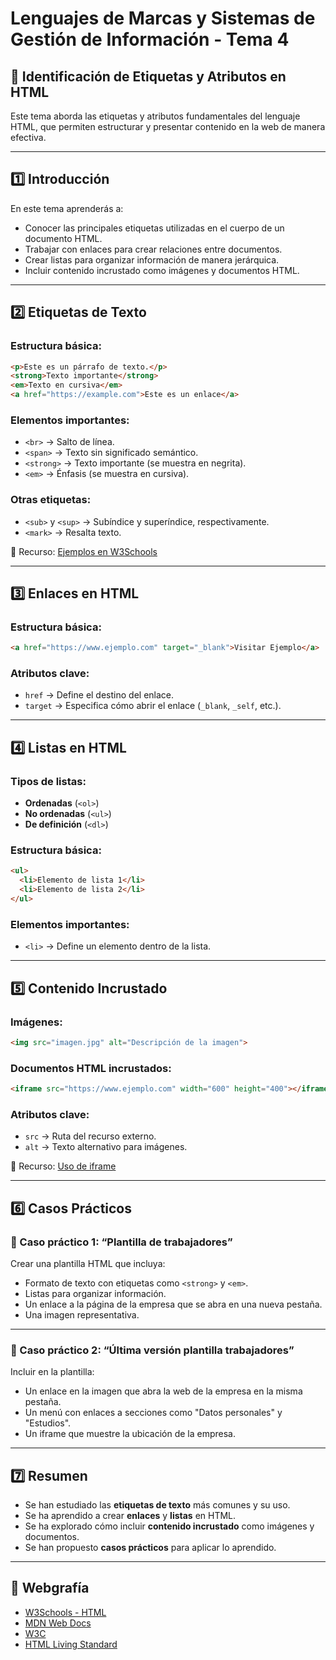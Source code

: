 # Lenguajes de Marcas y Sistemas de Gestión de Información - Tema 4

## 🧩 Identificación de Etiquetas y Atributos en HTML

Este tema aborda las etiquetas y atributos fundamentales del lenguaje HTML, que permiten estructurar y presentar contenido en la web de manera efectiva.

---

## 1️⃣ Introducción
En este tema aprenderás a:
- Conocer las principales etiquetas utilizadas en el cuerpo de un documento HTML.
- Trabajar con enlaces para crear relaciones entre documentos.
- Crear listas para organizar información de manera jerárquica.
- Incluir contenido incrustado como imágenes y documentos HTML.

---

## 2️⃣ Etiquetas de Texto

### Estructura básica:
```html
<p>Este es un párrafo de texto.</p>
<strong>Texto importante</strong>
<em>Texto en cursiva</em>
<a href="https://example.com">Este es un enlace</a>
```

### Elementos importantes:
- `<br>` → Salto de línea.
- `<span>` → Texto sin significado semántico.
- `<strong>` → Texto importante (se muestra en negrita).
- `<em>` → Énfasis (se muestra en cursiva).

### Otras etiquetas:
- `<sub>` y `<sup>` → Subíndice y superíndice, respectivamente.
- `<mark>` → Resalta texto.

📎 Recurso: [Ejemplos en W3Schools](https://www.w3schools.com/tags/default.asp)

---

## 3️⃣ Enlaces en HTML

### Estructura básica:
```html
<a href="https://www.ejemplo.com" target="_blank">Visitar Ejemplo</a>
```

### Atributos clave:
- `href` → Define el destino del enlace.
- `target` → Especifica cómo abrir el enlace (`_blank`, `_self`, etc.).

---

## 4️⃣ Listas en HTML

### Tipos de listas:
- **Ordenadas** (`<ol>`)
- **No ordenadas** (`<ul>`)
- **De definición** (`<dl>`)

### Estructura básica:
```html
<ul>
  <li>Elemento de lista 1</li>
  <li>Elemento de lista 2</li>
</ul>
```

### Elementos importantes:
- `<li>` → Define un elemento dentro de la lista.

---

## 5️⃣ Contenido Incrustado

### Imágenes:
```html
<img src="imagen.jpg" alt="Descripción de la imagen">
```

### Documentos HTML incrustados:
```html
<iframe src="https://www.ejemplo.com" width="600" height="400"></iframe>
```

### Atributos clave:
- `src` → Ruta del recurso externo.
- `alt` → Texto alternativo para imágenes.

📎 Recurso: [Uso de iframe](https://www.w3schools.com/html/html_iframe.asp)

---

## 6️⃣ Casos Prácticos

### 🧠 Caso práctico 1: “Plantilla de trabajadores”
Crear una plantilla HTML que incluya:
- Formato de texto con etiquetas como `<strong>` y `<em>`.
- Listas para organizar información.
- Un enlace a la página de la empresa que se abra en una nueva pestaña.
- Una imagen representativa.

---

### 🧩 Caso práctico 2: “Última versión plantilla trabajadores”
Incluir en la plantilla:
- Un enlace en la imagen que abra la web de la empresa en la misma pestaña.
- Un menú con enlaces a secciones como "Datos personales" y "Estudios".
- Un iframe que muestre la ubicación de la empresa.

---

## 7️⃣ Resumen
- Se han estudiado las **etiquetas de texto** más comunes y su uso.
- Se ha aprendido a crear **enlaces** y **listas** en HTML.
- Se ha explorado cómo incluir **contenido incrustado** como imágenes y documentos.
- Se han propuesto **casos prácticos** para aplicar lo aprendido.

---

## 🔗 Webgrafía
- [W3Schools - HTML](https://www.w3schools.com/)
- [MDN Web Docs](https://developer.mozilla.org/es/docs/Web)
- [W3C](https://www.w3.org/)
- [HTML Living Standard](https://html.spec.whatwg.org/)
